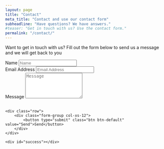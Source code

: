 ```yaml
---
layout: page
title: "Contact"
meta_title: "Contact and use our contact form"
subheadline: "Have questions? We have answers."
#teaser: "Get in touch with us? Use the contact form."
permalink: "/contact/"
---
```


<p>Want to get in touch with us? Fill out the form below to send us a message and we will get back to you</p>
<form name="sentMessage" id="contactForm">
    <div class="row control-group">
        <div class="form-group col-xs-12 floating-label-form-group controls">
            <label>Name</label>
            <input type="text" class="form-control" placeholder="Name" name="name" required>
        </div>
    </div>
    <div class="row control-group">
        <div class="form-group col-xs-12 floating-label-form-group controls">
            <label>Email Address</label>
            <input type="email" class="form-control" placeholder="Email Address" name="_replyto" required>
        </div>
    </div>
    <div class="row control-group">
        <div class="form-group col-xs-12 floating-label-form-group controls">
            <label>Message</label>
            <textarea rows="5" class="form-control" placeholder="Message" name="message" required autocomplete="off"></textarea>
        </div>
    </div>
    <input type="text" name="_gotcha" style="display:none"/>
    <br>
    
    <div class="row">
        <div class="form-group col-xs-12">
            <button type="submit" class="btn btn-default" value="Send">Send</button>
        </div>
    </div>
    
    <div id="success"></div>
</form>